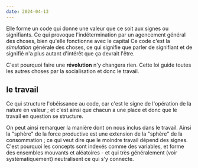 ```yaml
---
date: 2024-04-13
---
```

Elle forme un code qui donne une valeur que ce soit aux signes ou signifiants.
Ce qui provoque l'indétermination par un agencement général des choses, bien qu'elle fonctionne avec le capital
Ce code c'est la *simulation* générale des choses, ce qui signifie que parler de signifiant et de signifié n'a plus autant d'intérêt que ça devrait l'être.

C'est pourquoi faire une **révolution** n'y changera rien. Cette loi guide toutes les autres choses par la socialisation et donc le travail.
## le travail
Ce qui structure l'obéissance au code, car c'est le signe de l'opération de la nature en valeur ; et c'est ainsi que chacun a une place et donc que le travail en question se structure.

On peut ainsi remarquer la manière dont on nous inclus dans le travail. Ainsi la "sphère" de la force productive est une extension de la "sphère" de la consommation ; ce qui veut dire que le moindre travail dépend des signes.
C'est pourquoi les concepts sont indexés comme des variables, et forme des ensembles mouvants et aléatoires - et qui très généralement (voir systématiquement) neutralisent ce qui s'y connecte.